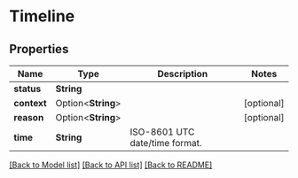# Timeline

## Properties

Name | Type | Description | Notes
------------ | ------------- | ------------- | -------------
**status** | **String** |  | 
**context** | Option<**String**> |  | [optional]
**reason** | Option<**String**> |  | [optional]
**time** | **String** | ISO-8601 UTC date/time format. | 

[[Back to Model list]](../README.md#documentation-for-models) [[Back to API list]](../README.md#documentation-for-api-endpoints) [[Back to README]](../README.md)


